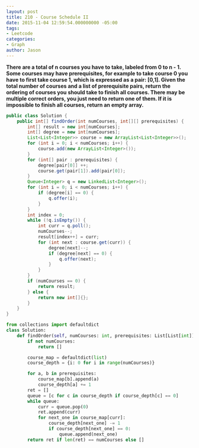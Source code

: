 ```yaml
---
layout: post
title: 210 - Course Schedule II
date: 2015-11-04 12:59:54.000000000 -05:00
tags:
- Leetcode
categories:
- Graph
author: Jason
---
```

**There are a total of n courses you have to take, labeled from 0 to n - 1. Some courses may have prerequisites, for example to take course 0 you have to first take course 1, which is expressed as a pair: [0,1].  Given the total number of courses and a list of prerequisite pairs, return the ordering of courses you should take to finish all courses. There may be multiple correct orders, you just need to return one of them. If it is impossible to finish all courses, return an empty array.**


``` java
public class Solution {
    public int[] findOrder(int numCourses, int[][] prerequisites) {
        int[] result = new int[numCourses];
        int[] degree = new int[numCourses];
        List<List<Integer>> course = new ArrayList<List<Integer>>();
        for (int i = 0; i < numCourses; i++) {
            course.add(new ArrayList<Integer>());
        }
        for (int[] pair : prerequisites) {
            degree[pair[0]] ++;
            course.get(pair[1]).add(pair[0]);
        }
        Queue<Integer> q = new LinkedList<Integer>();
        for (int i = 0; i < numCourses; i++) {
            if (degree[i] == 0) {
                q.offer(i);
            }
        }
        int index = 0;
        while (!q.isEmpty()) {
            int curr = q.poll();
            numCourses--;
            result[index++] = curr;
            for (int next : course.get(curr)) {
                degree[next]--;
                if (degree[next] == 0) {
                    q.offer(next);
                }
            }
        }
        if (numCourses == 0) {
            return result;
        } else {
            return new int[]{};
        }
    }
}
```

``` python
from collections import defaultdict
class Solution:
    def findOrder(self, numCourses: int, prerequisites: List[List[int]]) -> List[int]:
        if not numCourses:
            return []

        course_map = defaultdict(list)
        course_depth = {i: 0 for i in range(numCourses)}

        for a, b in prerequisites:
            course_map[b].append(a)
            course_depth[a] += 1
        ret = []
        queue = [c for c in course_depth if course_depth[c] == 0]
        while queue:
            curr = queue.pop(0)
            ret.append(curr)
            for next_one in course_map[curr]:
                course_depth[next_one] -= 1
                if course_depth[next_one] == 0:
                    queue.append(next_one)
        return ret if len(ret) == numCourses else []
```
